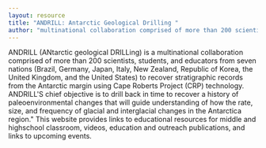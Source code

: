 ```yaml
---
layout: resource
title: "ANDRILL: Antarctic Geological Drilling "
author: "multinational collaboration comprised of more than 200 scientists, students, and educators from seven nations (Brazil, Germany, Japan, Italy, New Zealand, Republic of Korea, the United Kingdom, and the United States)"
---
```


ANDRILL (ANtarctic geological DRILLing) is a multinational collaboration comprised of more than 200 scientists, students, and educators from seven nations (Brazil, Germany, Japan, Italy, New Zealand, Republic of Korea, the United Kingdom, and the United States) to recover stratigraphic records from the Antarctic margin using Cape Roberts Project (CRP) technology. ANDRILL'S chief objective is to drill back in time to recover a history of paleoenvironmental changes that will guide understanding of how the rate, size, and frequency of glacial and interglacial changes in the Antarctica region." This website provides links to educational resources for middle and highschool classroom, videos, education and outreach publications, and links to upcoming events.
